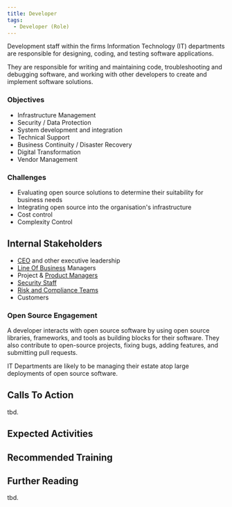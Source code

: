 ```yaml
---
title: Developer
tags: 
  - Developer (Role)
---
```


<BoxOut title="IT Department / Developers" image="/img/bok/roles/developer.png">

Development staff within the firms Information Technology (IT) departments are responsible for designing, coding, and testing software applications. 

They are responsible for writing and maintaining code, troubleshooting and debugging software, and working with other developers to create and implement software solutions.

### Objectives

- Infrastructure Management
- Security / Data Protection
- System development and integration
- Technical Support
- Business Continuity / Disaster Recovery
- Digital Transformation
- Vendor Management

### Challenges

- Evaluating open source solutions to determine their suitability for business needs
- Integrating open source into the organisation's infrastructure
- Cost control
- Complexity Control

## Internal Stakeholders

 - [CEO](CEO) and other executive leadership
 - [Line Of Business](Line-of-Business) Managers
 - Project & [Product Managers](Product-Manager)
 - [Security Staff](Security-Expert)
 - [Risk and Compliance Teams](Compliance)
 - Customers

### Open Source Engagement

A developer interacts with open source software by using open source libraries, frameworks, and tools as building blocks for their software. They also contribute to open-source projects, fixing bugs, adding features, and submitting pull requests.

IT Departments are likely to be managing their estate atop large deployments of open source software.  

</BoxOut>

## Calls To Action

tbd.

## Expected Activities

<BokTagList tag="Developer (Role)" filter="Activities" />

## Recommended Training

<BokTagList tag="Developer (Role)" filter="Training" />


## Further Reading

tbd.